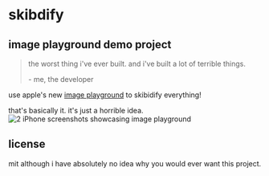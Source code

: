 # skibdify
## image playground demo project
> the worst thing i've ever built. and i've built a lot of terrible things.
> 
> \- me, the developer

use apple's new [image playground](http://developer.apple.com/documentation/imageplayground/) to skibidify everything!

that's basically it. it's just a horrible idea.
![2 iPhone screenshots showcasing image playground](https://github.com/user-attachments/assets/135c0983-d0b0-4d6a-a20c-f9221d03d405)

## license
mit
although i have absolutely no idea why you would ever want this project.
